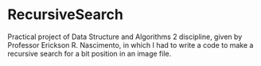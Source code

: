 # RecursiveSearch
Practical project of Data Structure and Algorithms 2 discipline, given by Professor Erickson R. Nascimento, in which I had to write a code to make a recursive search for a bit position in an image file.
